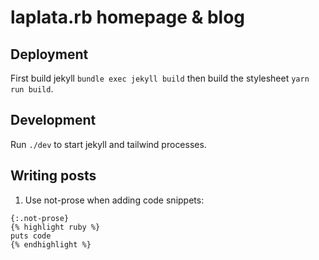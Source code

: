# laplata.rb homepage & blog

## Deployment

First build jekyll `bundle exec jekyll build` then build the stylesheet `yarn run build`.

## Development

Run `./dev` to start jekyll and tailwind processes.

## Writing posts

1. Use not-prose when adding code snippets:

```jekyll
{:.not-prose}
{% highlight ruby %}
puts code
{% endhighlight %}
```
